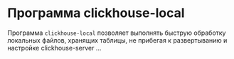 # Программа clickhouse-local

Программа `clickhouse-local` позволяет выполнять быструю обработку локальных файлов, хранящих таблицы, не прибегая к развертыванию и настройке clickhouse-server ...
